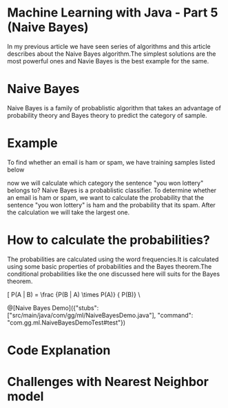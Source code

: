 # Machine Learning with Java - Part 5 (Naive Bayes)

In my previous article we have seen series of algorithms and this article describes about the Naive Bayes algorithm.The simplest solutions are the most powerful ones and Navie Bayes is the best example for the same.


# Naive Bayes

Naive Bayes is a family of probablistic algorithm that takes an advantage of probability theory and Bayes theory to predict the category of sample.

# Example 

To find whether an email is ham or spam, we have training samples listed below

now we will calculate which category the sentence "you won lottery" belongs to?
Naive Bayes is a probablistic classifier. To determine whether an email is ham or spam, we want to calculate the probability that the sentence "you won lottery" is ham and the probability that its spam. After the calculation we will take the largest one.

# How to calculate the probabilities?

The probabilities are calculated using the word frequencies.It is calculated using some basic properties of probabilities and the Bayes theorem.The conditional probabilities like the one discussed here will suits for the Bayes theorem.

\[ P(A | B) = \frac {P(B | A) \times P(A)} { P(B)} \


@[Naive Bayes Demo]({"stubs": ["src/main/java/com/gg/ml/NaiveBayesDemo.java"], "command": "com.gg.ml.NaiveBayesDemoTest#test"})


# Code Explanation

# Challenges with Nearest Neighbor model 
